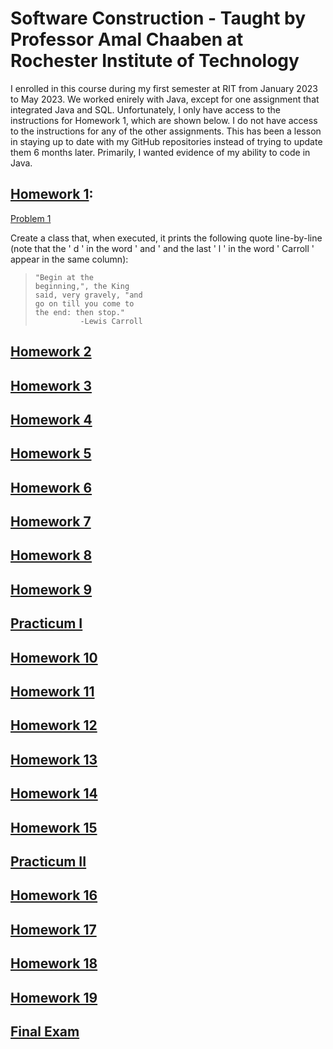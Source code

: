 # Software Construction - Taught by Professor Amal Chaaben at Rochester Institute of Technology

I enrolled in this course during my first semester at RIT from January 2023 to May 2023. We worked enirely with Java, except for one assignment that integrated Java and SQL. Unfortunately, I only have access to the instructions for Homework 1, which are shown below. I do not have access to the instructions for any of the other assignments. This has been a lesson in staying up to date with my GitHub repositories instead of trying to update them 6 months later. Primarily, I wanted evidence of my ability to code in Java.

## [Homework 1](homework01-Gracetexana):

[Problem 1](homework01-Gracetexana/Carroll.java)  
  
Create a class that, when executed, it prints the following quote line-by-line (note that the ' d ' in the
word ' and ' and the last ' l ' in the word ' Carroll ' appear in the same column):
  
  >     "Begin at the
  >     beginning,", the King
  >     said, very gravely, "and
  >     go on till you come to
  >     the end: then stop."
  >               -Lewis Carroll

## [Homework 2](homework02-Gracetexana/Homework2)

## [Homework 3](homework03-Gracetexana/Homework3)

## [Homework 4](homework04-Gracetexana/Homework4)

## [Homework 5](homework05-Gracetexana/Homework5)

## [Homework 6](homework06-Gracetexana/Homework6)

## [Homework 7](homework07-Gracetexana/ObjectsI)

## [Homework 8](homework08-Gracetexana/ObjectsII)

## [Homework 9](homework09-Gracetexana/Inheritance)

## [Practicum I](practicum-i-Gracetexana/Practicum)

## [Homework 10](homework10-Gracetexana/ExceptionsIO)

## [Homework 11](homework11-Gracetexana/AbstractClassesAndInterfaces)

## [Homework 12](homework12-Gracetexana/Databases)

## [Homework 13](homework13-Gracetexana/AbstractDataTypesCollectionsStacksQueuesLists)

## [Homework 14](homework14-Gracetexana/HashingDataStructures)

## [Homework 15](homework15-Gracetexana/BinaryTreesAndBSTs)

## [Practicum II](practicum-ii-Gracetexana/Practicum2)

## [Homework 16](homework16-Gracetexana/HeapsBTrees)

## [Homework 17](homework17-Gracetexana/GraphsBreadthFirstSearch)

## [Homework 18](homework18-Gracetexana/Dijkstra)

## [Homework 19](homework19-Gracetexana/ThreadsConcurrencies)

## [Final Exam](final-exam-Gracetexana/Final)
